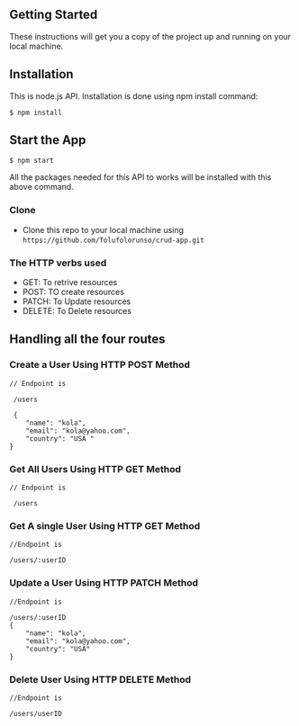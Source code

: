 ## Getting Started

These instructions will get you a copy of the project up and running on your
local machine.

## Installation

This is node.js API. Installation is done using npm install command:

```
$ npm install
```

## Start the App

```
$ npm start
```

All the packages needed for this API to works will be installed with this above
command.

### Clone

- Clone this repo to your local machine using
  `https://github.com/Tolufolorunso/crud-app.git`

### The HTTP verbs used

- GET: To retrive resources
- POST: TO create resources
- PATCH: To Update resources
- DELETE: To Delete resources

## Handling all the four routes

### Create a User Using HTTP POST Method

```
// Endpoint is

 /users

 {
    "name": "kola",
    "email": "kola@yahoo.com",
    "country": "USA "
}

```

### Get All Users Using HTTP GET Method

```
// Endpoint is

 /users

```

### Get A single User Using HTTP GET Method

```
//Endpoint is

/users/:userID

```

### Update a User Using HTTP PATCH Method

```
//Endpoint is

/users/:userID
{
    "name": "kola",
    "email": "kola@yahoo.com",
    "country": "USA"
}

```

### Delete User Using HTTP DELETE Method

```
//Endpoint is

/users/userID

```
